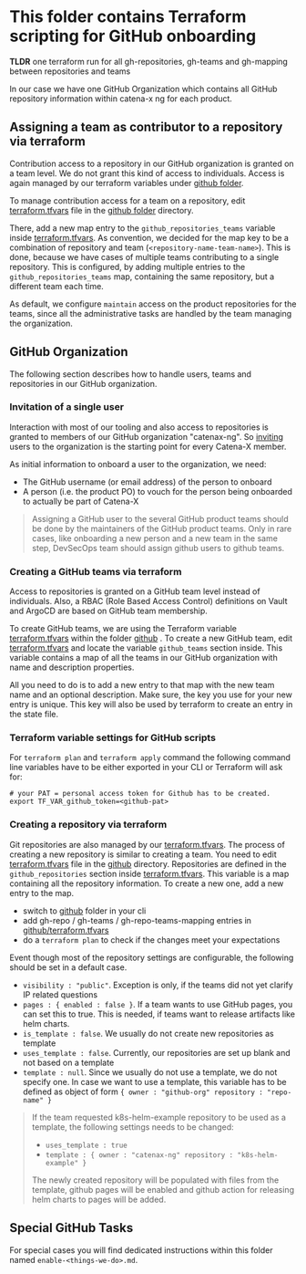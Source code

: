 # This folder contains Terraform scripting for GitHub onboarding

**TLDR** one terraform run for all gh-repositories, gh-teams and gh-mapping between repositories and teams

In our case we have one GitHub Organization which contains all GitHub repository information within
 catena-x ng for each product.

## Assigning a team as contributor to a repository via terraform

Contribution access to a repository in our GitHub organization is granted on a team level. We do not
grant this kind of access to individuals.
Access is again managed by our terraform variables under [github folder](../github).

To manage contribution access for a team on a repository, edit [terraform.tfvars](terraform.tfvars) file in the [github folder](../github) directory.

There, add a new map entry to the `github_repositories_teams` variable inside [terraform.tfvars](terraform.tfvars).
As convention, we decided for the map key to be a combination of repository and team (`<repository-name-team-name>`).
This is done, because we have cases of multiple teams contributing to a single repository. This is configured, by
adding multiple entries to the `github_repositories_teams` map, containing the same repository, but a different team
each time.

As default, we configure `maintain` access on the product repositories for the teams, since all the administrative
tasks are handled by the team managing the organization.

## GitHub Organization

The following section describes how to handle users, teams and repositories in our GitHub organization.

### Invitation of a single user

Interaction with most of our tooling and also access to repositories is granted to members of our GitHub organization
"catenax-ng". So [inviting](https://github.com/orgs/catenax-ng/people) users to the organization is the starting point for every Catena-X member.

As initial information to onboard a user to the organization, we need:

- The GitHub username (or email address) of the person to onboard
- A person (i.e. the product PO) to vouch for the person being onboarded to actually be part of Catena-X

> Assigning a GitHub user to the several GitHub product teams should be done by the maintainers of the GitHub product teams. Only in rare cases,
> like onboarding a new person and a new team in the same step, DevSecOps team should assign github users to github teams.

### Creating a GitHub teams via terraform

Access to repositories is granted on a GitHub team level instead of individuals. Also, a RBAC (Role Based Access Control) definitions on Vault and
ArgoCD are based on GitHub team membership.

To create GitHub teams, we are using the Terraform variable [terraform.tfvars](terraform.tfvars) within the folder [github](../github) .
To create a new GitHub team, edit [terraform.tfvars](terraform.tfvars) and locate the variable `github_teams` section
inside. This variable contains a map of all the teams in our GitHub organization with name and
description properties.

All you need to do is to add a new entry to that map with the new team name and an optional description. Make sure, the
key you use for your new entry is unique. This key will also be used by terraform to create an entry in the state file.

### Terraform variable settings for GitHub scripts

For `terraform plan` and `terraform apply` command the following command line variables have to be either exported in your CLI or Terraform will ask for:

```shell
# your PAT = personal access token for Github has to be created.
export TF_VAR_github_token=<github-pat>
```

### Creating a repository via terraform

Git repositories are also managed by our [terraform.tfvars](terraform.tfvars).
The process of creating a new repository is similar to creating a team. You need to edit [terraform.tfvars](terraform.tfvars) file in the [github](../github) directory. Repositories are defined in the `github_repositories` section inside [terraform.tfvars](terraform.tfvars). This variable is a map containing all the repository information. To create a new one, add a new entry to the map.

- switch to [github](../github) folder in your cli 
- add gh-repo / gh-teams / gh-repo-teams-mapping entries in [github/terraform.tfvars](terraform.tfvars) 
- do a `terraform plan` to check if the changes meet your expectations

Event though most of the repository settings are configurable, the following should be set in a default case.

- `visibility : "public"`. Exception is only, if the teams did not yet clarify IP related questions
- `pages : { enabled : false }`. If a team wants to use GitHub pages, you can set this to true. This is needed, if teams
  want to release artifacts like helm charts.
- `is_template : false`. We usually do not create new repositories as template
- `uses_template : false`. Currently, our repositories are set up blank and not based on a template
- `template : null`. Since we usually do not use a template, we do not specify one. In case we want to use a template,
  this variable has to be defined as object of form `{ owner : "github-org" repository : "repo-name" }`

> If the team requested k8s-helm-example repository to be used as a template, the following settings needs to be changed:
>
> - `uses_template : true`
> - `template : { owner : "catenax-ng" repository : "k8s-helm-example" }`
>
> The newly created repository will be populated with files from the template, github pages will be enabled and github action for releasing helm charts to pages will be added.

## Special GitHub Tasks

For special cases you will find dedicated instructions within this folder named `enable-<things-we-do>.md`.
